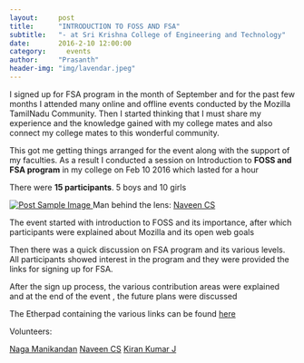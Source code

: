 ```yaml
---
layout:     post
title:      "INTRODUCTION TO FOSS AND FSA"
subtitle:   "- at Sri Krishna College of Engineering and Technology"
date:       2016-2-10 12:00:00
category:	  events
author:     "Prasanth"
header-img: "img/lavendar.jpeg"
---
```

<p>I signed up for FSA program in the month of September and for the past few months I attended many online and offline events conducted by the Mozilla TamilNadu Community. Then I started thinking that I must share my experience and the knowledge gained with my college mates and also connect my college mates to this wonderful community.</p>
<p>This got me getting things arranged for the event along with the support of my faculties. As a result I conducted a session on Introduction to <b>FOSS and FSA program</b> in my college on Feb 10 2016 which lasted for a hour</p>
<p>There were <b>15 participants</b>. 5 boys and 10 girls</p>
<a href="#">
    <img src="{{ site.baseurl }}/img/intro1.jpg" alt="Post Sample Image">
</a>
<span class="caption text-muted">Man behind the lens: <a href = "https://www.facebook.com/csnaveen">Naveen CS</a></span>

<p>The event started with introduction to FOSS and its importance, after which participants were explained about Mozilla and its open web goals</p>
<p>Then there was a quick discussion on FSA program and its various levels. All participants showed interest in the program and they were provided the links for signing up for FSA.</p>
<p>After the sign up process, the various contribution areas were explained and at the end of the event , the future plans were discussed</p>

<p>The Etherpad containing the various links can be found <a href="https://public.etherpad-mozilla.org/p/skcet-fsa-intro-links">here</a></p>
<p>Volunteers:</p>
<a href ="https://www.facebook.com/nagamanikandan.rv">Naga Manikandan</a>
<a href = "https://www.facebook.com/csnaveen">Naveen CS</a>
<a href = "https://www.facebook.com/profile.php?id=100008125869839&fref=ts">Kiran Kumar J</a>

